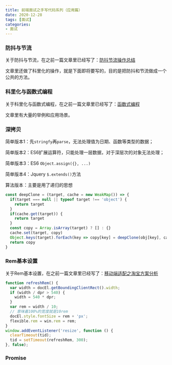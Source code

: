 ```yaml
---
title: 前端面试之手写代码系列（应用篇）
date: 2020-12-28
tags: [面试]
categories: 
- 面试
---
```


### 防抖与节流

关于防抖与节流，在之前一篇文章里已经写了：[防抖节流操作总结](/2020/09/12/debounce-throttle/)

文章里还做了科里化的操作，就是下面即将要写的，目的是把防抖和节流做成一个公共的方法。

### 科里化与函数式编程

关于科里化与函数式编程，在之前一篇文章里已经写了：[函数式编程](/2019/12/01/functional-programming/)

文章里有大量的举例和应用场景。

### 深拷贝

简单版本1：先`stringfy`再`parse`，无法处理值为日期、函数等类型的数据；

简单版本2：ES6扩展运算符，只能处理一层数据，对于深层次的对象无法处理；

简单版本3：ES6 `Object.assign({}, ...)`

简单版本4：Jquery `$.extends()`方法

算法版本：主要是用了递归的思想

```js
const deepClone = (target, cache = new WeakMap()) => {
  if(target === null || typeof target !== 'object') {
    return target
  }
  if(cache.get(target)) {
    return target
  }
  const copy = Array.isArray(target) ? [] : {}
  cache.set(target, copy)
  Object.keys(target).forEach(key => copy[key] = deepClone(obj[key], cache))
  return copy
}
```

### Rem基本设置

关于Rem基本设置，在之前一篇文章里已经写了：[移动端适配之淘宝方案分析](/2020/08/26/mobile-adaptation/)

```js
function refreshRem() {
  var width = docEl.getBoundingClientRect().width;
  if (width / dpr > 540) {
    width = 540 * dpr;
  }
  var rem = width / 10;
  // 意味着100%的宽度就是10rem
  docEl.style.fontSize = rem + 'px';
  flexible.rem = win.rem = rem;
}
window.addEventListener('resize', function () {
  clearTimeout(tid);
  tid = setTimeout(refreshRem, 300);
}, false);
```

### Promise

